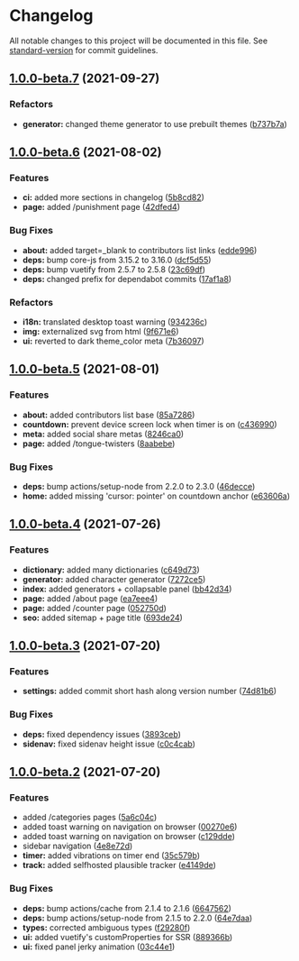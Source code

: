 # Changelog

All notable changes to this project will be documented in this file. See [standard-version](https://github.com/conventional-changelog/standard-version) for commit guidelines.

## [1.0.0-beta.7](https://github.com/CorentinTh/cauctus/compare/v1.0.0-beta.6...v1.0.0-beta.7) (2021-09-27)


### Refactors

* **generator:** changed theme generator to use prebuilt themes ([b737b7a](https://github.com/CorentinTh/cauctus/commit/b737b7a8784fafb5cafbb8c23308633f347bc9be))

## [1.0.0-beta.6](https://github.com/CorentinTh/cauctus/compare/v1.0.0-beta.5...v1.0.0-beta.6) (2021-08-02)


### Features

* **ci:** added more sections in changelog ([5b8cd82](https://github.com/CorentinTh/cauctus/commit/5b8cd82f0d79c19d61fc6569d44a6e0218d68f4e))
* **page:** added /punishment page ([42dfed4](https://github.com/CorentinTh/cauctus/commit/42dfed4f4420dfbb5cad6762727b14884b00b8df))


### Bug Fixes

* **about:** added target=_blank to contributors list links ([edde996](https://github.com/CorentinTh/cauctus/commit/edde99608d9b544bf0acfd3e7493220339e71b6d))
* **deps:** bump core-js from 3.15.2 to 3.16.0 ([dcf5d55](https://github.com/CorentinTh/cauctus/commit/dcf5d55ed767ff630c35ff15dcfdb4581bcbcb8e))
* **deps:** bump vuetify from 2.5.7 to 2.5.8 ([23c69df](https://github.com/CorentinTh/cauctus/commit/23c69dfc08118e1091e6f11437e7ec469dd9eee1))
* **deps:** changed prefix for dependabot commits ([17af1a8](https://github.com/CorentinTh/cauctus/commit/17af1a888da4c11b0d450af74421d36ca28e27fd))


### Refactors

* **i18n:** translated desktop toast warning ([934236c](https://github.com/CorentinTh/cauctus/commit/934236c3722d28ce169baf56bf0dc68ae1200f4e))
* **img:** externalized svg from html ([9f671e6](https://github.com/CorentinTh/cauctus/commit/9f671e69a2bf7c90a03948df42273832c6b49e12))
* **ui:** reverted to dark theme_color meta ([7b36097](https://github.com/CorentinTh/cauctus/commit/7b360979f21fa51fe25df7a79f7d280c7004e53a))

## [1.0.0-beta.5](https://github.com/CorentinTh/cauctus/compare/v1.0.0-beta.4...v1.0.0-beta.5) (2021-08-01)


### Features

* **about:** added contributors list base ([85a7286](https://github.com/CorentinTh/cauctus/commit/85a72862ee48fbf115607b1a3f4ef12c7a25d9a5))
* **countdown:** prevent device screen lock when timer is on ([c436990](https://github.com/CorentinTh/cauctus/commit/c436990f36fe03b23bdf54de31c800be70eb47a2))
* **meta:** added social share metas ([8246ca0](https://github.com/CorentinTh/cauctus/commit/8246ca02cab120cf6f29bd3432689061de82555c))
* **page:** added /tongue-twisters ([8aabebe](https://github.com/CorentinTh/cauctus/commit/8aabebe3b4a1a47e2257ffa43160aa268ae2d2f5))


### Bug Fixes

* **deps:** bump actions/setup-node from 2.2.0 to 2.3.0 ([46decce](https://github.com/CorentinTh/cauctus/commit/46decce6dee200d15ab5bd3be4fa2c5c6c268f86))
* **home:** added missing 'cursor: pointer' on countdown anchor ([e63606a](https://github.com/CorentinTh/cauctus/commit/e63606afa48244fec34671173bf4f4ee3c4ec6a8))

## [1.0.0-beta.4](https://github.com/CorentinTh/cauctus/compare/v1.0.0-beta.3...v1.0.0-beta.4) (2021-07-26)


### Features

* **dictionary:** added many dictionaries ([c649d73](https://github.com/CorentinTh/cauctus/commit/c649d737b83e235bd5e83101afffae23a8cd4971))
* **generator:** added character generator ([7272ce5](https://github.com/CorentinTh/cauctus/commit/7272ce5c23a6035b97a046ffd8eadd886d567cc8))
* **index:** added generators + collapsable panel ([bb42d34](https://github.com/CorentinTh/cauctus/commit/bb42d34d9f7d135c1fc4631a25379f940f34cae0))
* **page:** added /about page ([ea7eee4](https://github.com/CorentinTh/cauctus/commit/ea7eee468964fb79bddce7d30fefe6302859b9e1))
* **page:** added /counter page ([052750d](https://github.com/CorentinTh/cauctus/commit/052750dc72786eef0a5f58cae263854905797e24))
* **seo:** added sitemap + page title ([693de24](https://github.com/CorentinTh/cauctus/commit/693de2450d874699985d55918de4faf3ae4b61f4))

## [1.0.0-beta.3](https://github.com/CorentinTh/cauctus/compare/v1.0.0-beta.2...v1.0.0-beta.3) (2021-07-20)


### Features

* **settings:** added commit short hash along version number ([74d81b6](https://github.com/CorentinTh/cauctus/commit/74d81b60107bbfbbae887e2f3838fd7736b6dd3a))


### Bug Fixes

* **deps:** fixed dependency issues ([3893ceb](https://github.com/CorentinTh/cauctus/commit/3893ceb0b30f1d593bbee81e9af3991ab77e6831))
* **sidenav:** fixed sidenav height issue ([c0c4cab](https://github.com/CorentinTh/cauctus/commit/c0c4cab853253130e1da2fb8464682ddb8e700c8))

## [1.0.0-beta.2](https://github.com/CorentinTh/cauctus/compare/v1.0.0-beta.1...v1.0.0-beta.2) (2021-07-20)


### Features

* added /categories pages ([5a6c04c](https://github.com/CorentinTh/cauctus/commit/5a6c04cc353fb6444a0b2df1f1e6bb15930e2a73))
* added toast warning on navigation on browser ([00270e6](https://github.com/CorentinTh/cauctus/commit/00270e6102069cc4f4d16662599d734955d6781b))
* added toast warning on navigation on browser ([c129dde](https://github.com/CorentinTh/cauctus/commit/c129dde8bb40f24c23a04b1db488e3c0bc80997f))
* sidebar navigation ([4e8e72d](https://github.com/CorentinTh/cauctus/commit/4e8e72d19eceea1c7ebc5ca0716198ffb44262e3))
* **timer:** added vibrations on timer end ([35c579b](https://github.com/CorentinTh/cauctus/commit/35c579b9666112b7cb258704f6889de0db6bd9f9))
* **track:** added selfhosted plausible tracker ([e4149de](https://github.com/CorentinTh/cauctus/commit/e4149de8886f5eab4d0f5db0dc0be11a45b0621e))


### Bug Fixes

* **deps:** bump actions/cache from 2.1.4 to 2.1.6 ([6647562](https://github.com/CorentinTh/cauctus/commit/6647562ac2d34d443efc4b8d8fa735c21a64ffe1))
* **deps:** bump actions/setup-node from 2.1.5 to 2.2.0 ([64e7daa](https://github.com/CorentinTh/cauctus/commit/64e7daae498aef7adf6367b60b27789295d654ec))
* **types:** corrected ambiguous types ([f29280f](https://github.com/CorentinTh/cauctus/commit/f29280fe2e3f49e66649016278cb27b8139d974a))
* **ui:** added vuetify's customProperties for SSR ([889366b](https://github.com/CorentinTh/cauctus/commit/889366b7b7c8af82eb461539b051e784ef4fe5a4))
* **ui:** fixed panel jerky animation ([03c44e1](https://github.com/CorentinTh/cauctus/commit/03c44e1f910d46767593e8b3f7c0c9989241a966))
